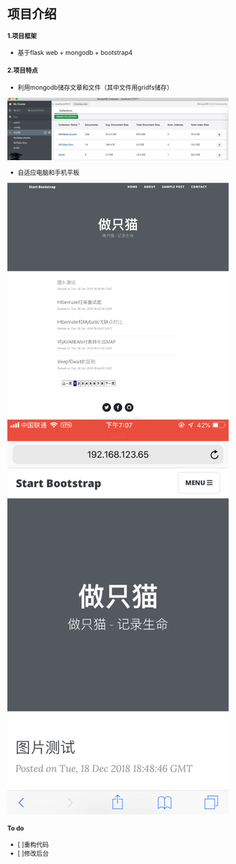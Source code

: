 # 项目介绍

#### 1.项目框架
* 基于flask web + mongodb + bootstrap4


#### 2.项目特点
* 利用mongodb储存文章和文件（其中文件用gridfs储存）

![](readme_1.png)

* 自适应电脑和手机平板

![](readme_2.png)
![](readme_3.png)

#### To do

* [ ]重构代码
* [ ]修改后台

